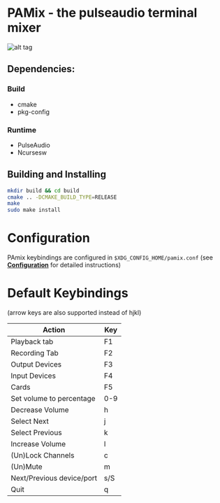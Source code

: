 # PAMix - the pulseaudio terminal mixer

![alt tag](http://i.imgur.com/NuzrAXZ.gif)

## Dependencies: #

### Build ##
* cmake
* pkg-config

### Runtime ##
* PulseAudio
* Ncursesw

## Building and Installing
```bash
mkdir build && cd build
cmake .. -DCMAKE_BUILD_TYPE=RELEASE
make
sudo make install
```

# Configuration #
PAmix keybindings are configured in `$XDG_CONFIG_HOME/pamix.conf` (see [**Configuration**](https://github.com/patroclos/PAmix/wiki/Configuration) for detailed instructions)

# Default Keybindings #

(arrow keys are also supported instead of hjkl)

| Action                     | Key |
|----------------------------|-----|
| Playback tab               | F1  |
| Recording Tab              | F2  |
| Output Devices             | F3  |
| Input Devices              | F4  |
| Cards                      | F5  |
| Set volume to percentage   | 0-9 |
| Decrease Volume            | h   |
| Select Next                | j   |
| Select Previous            | k   |
| Increase Volume            | l   |
| (Un)Lock Channels          | c   |
| (Un)Mute                   | m   |
| Next/Previous device/port  | s/S |
| Quit                       | q   |

